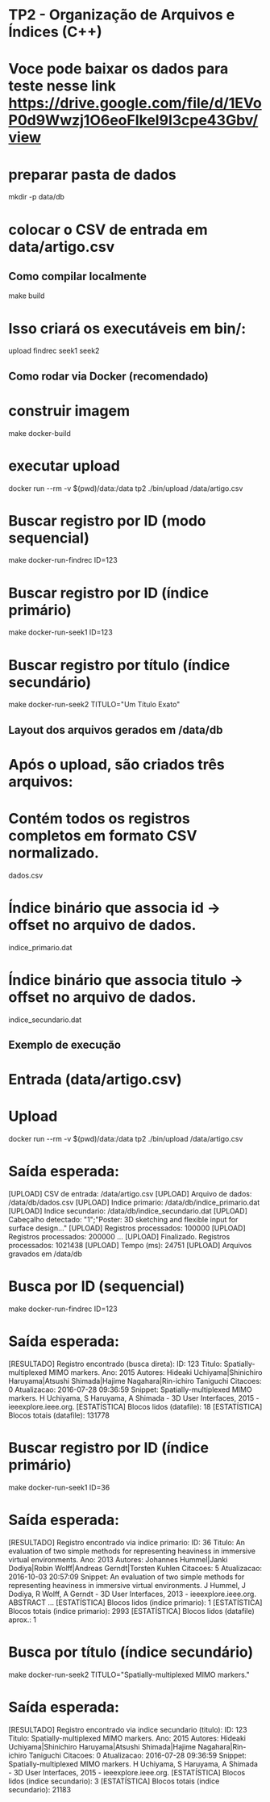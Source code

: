 # TP2 - Organização de Arquivos e Índices (C++)

# Voce pode baixar os dados para teste nesse link https://drive.google.com/file/d/1EVoP0d9Wwzj1O6eoFIkel9I3cpe43Gbv/view

# preparar pasta de dados
mkdir -p data/db

# colocar o CSV de entrada em data/artigo.csv

## Como compilar localmente
make build

# Isso criará os executáveis em bin/:
upload
findrec
seek1
seek2

## Como rodar via Docker (recomendado)
# construir imagem
make docker-build

# executar upload
docker run --rm -v $(pwd)/data:/data tp2 ./bin/upload /data/artigo.csv

# Buscar registro por ID (modo sequencial)
make docker-run-findrec ID=123

# Buscar registro por ID (índice primário)
make docker-run-seek1 ID=123

# Buscar registro por título (índice secundário)
make docker-run-seek2 TITULO="Um Título Exato"

## Layout dos arquivos gerados em /data/db
# Após o upload, são criados três arquivos:

# Contém todos os registros completos em formato CSV normalizado.
dados.csv

# Índice binário que associa id → offset no arquivo de dados.
indice_primario.dat

# Índice binário que associa titulo → offset no arquivo de dados.
indice_secundario.dat

## Exemplo de execução
# Entrada (data/artigo.csv)

# Upload
docker run --rm -v $(pwd)/data:/data tp2 ./bin/upload /data/artigo.csv

# Saída esperada:
[UPLOAD] CSV de entrada: /data/artigo.csv
[UPLOAD] Arquivo de dados: /data/db/dados.csv
[UPLOAD] Indice primario: /data/db/indice_primario.dat
[UPLOAD] Indice secundario: /data/db/indice_secundario.dat
[UPLOAD] Cabeçalho detectado: "1";"Poster: 3D sketching and flexible input for surface design..."
[UPLOAD] Registros processados: 100000
[UPLOAD] Registros processados: 200000
...
[UPLOAD] Finalizado. Registros processados: 1021438
[UPLOAD] Tempo (ms): 24751
[UPLOAD] Arquivos gravados em /data/db

# Busca por ID (sequencial)
make docker-run-findrec ID=123

# Saída esperada:
[RESULTADO] Registro encontrado (busca direta):
ID: 123
Titulo: Spatially-multiplexed MIMO markers.
Ano: 2015
Autores: Hideaki Uchiyama|Shinichiro Haruyama|Atsushi Shimada|Hajime Nagahara|Rin-ichiro Taniguchi
Citacoes: 0
Atualizacao: 2016-07-28 09:36:59
Snippet: Spatially-multiplexed MIMO markers. H Uchiyama, S Haruyama, A Shimada - 3D User Interfaces, 2015 - ieeexplore.ieee.org.
[ESTATÍSTICA] Blocos lidos (datafile): 18
[ESTATÍSTICA] Blocos totais (datafile): 131778

# Buscar registro por ID (índice primário)
make docker-run-seek1 ID=36

# Saída esperada:
[RESULTADO] Registro encontrado via indice primario:
ID: 36
Titulo: An evaluation of two simple methods for representing heaviness in immersive virtual environments.
Ano: 2013
Autores: Johannes Hummel|Janki Dodiya|Robin Wolff|Andreas Gerndt|Torsten Kuhlen
Citacoes: 5
Atualizacao: 2016-10-03 20:57:09
Snippet: An evaluation of two simple methods for representing heaviness in immersive virtual environments. J Hummel, J Dodiya, R Wolff, A Gerndt - 3D User Interfaces, 2013 - ieeexplore.ieee.org. ABSTRACT ...
[ESTATÍSTICA] Blocos lidos (indice primario): 1
[ESTATÍSTICA] Blocos totais (indice primario): 2993
[ESTATÍSTICA] Blocos lidos (datafile) aprox.: 1


# Busca por título (índice secundário)
make docker-run-seek2 TITULO="Spatially-multiplexed MIMO markers."

# Saída esperada:
[RESULTADO] Registro encontrado via indice secundario (titulo):
ID: 123
Titulo: Spatially-multiplexed MIMO markers.
Ano: 2015
Autores: Hideaki Uchiyama|Shinichiro Haruyama|Atsushi Shimada|Hajime Nagahara|Rin-ichiro Taniguchi
Citacoes: 0
Atualizacao: 2016-07-28 09:36:59
Snippet: Spatially-multiplexed MIMO markers. H Uchiyama, S Haruyama, A Shimada - 3D User Interfaces, 2015 - ieeexplore.ieee.org.
[ESTATÍSTICA] Blocos lidos (indice secundario): 3
[ESTATÍSTICA] Blocos totais (indice secundario): 21183




